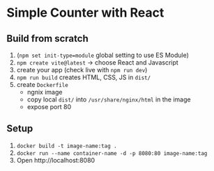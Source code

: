 # Simple Counter with React
## Build from scratch
1. (`npm set init-type=module` global setting to use ES Module)
2. `npm create vite@latest` -> choose React and Javascript
3. create your app (check live with `npm run dev`)
4. `npm run build` creates HTML, CSS, JS in `dist/`
5. create `Dockerfile`
   - ngnix image
   - copy local `dist/` into `/usr/share/nginx/html` in the image
   - expose port 80
## Setup
1. `docker build -t image-name:tag .`
2. `docker run --name container-name -d -p 8080:80 image-name:tag`
3. Open http://localhost:8080